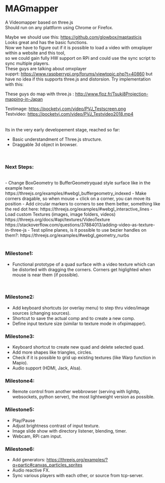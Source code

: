 # MAGmapper
A Videomapper based on three.js<br />
Should run on any plattform using Chrome or Firefox.<br />

Maybe we should use this: https://github.com/glowbox/maptasticjs <br />
Looks great and has the basic functions.<br />
Now we have to figure out if it is possible to load a video with omxplayer within a website and this tool,<br />
so we could gain fully HW support on RPi and could use the sync script to sync multiple players.<br />
These guys are talking about omxplayer supprt: https://www.raspberrypi.org/forums/viewtopic.php?t=40860
but have no idea if this supports three.js and distorsion. Try implementation with this: <iframe src="file:///homepage.html?cmd=omxplayer%20--win%200,0,1920,1080%20/home/pi/video.mp4" width="2px" height="2px" frameborder="0"></iframe>
<br />



These guys do map with three.js : http://www.floz.fr/Tsuki8Projection-mapping-in-Japan <br />

Testimage: https://pocketvj.com/video/PVJ_Testscreen.png <br />
Testvideo: https://pocketvj.com/video/PVJ_Testvideo2018.mp4 <br />
<br /><br />
Its in the very early developement stage, reached so far: <br />

- Basic understandment of Three.js structure.
- Draggable 3d object in browser.

<br />


### Next Steps:
<br />
- Change BoxGeometry to BufferGeometryquad style surface like in the example here: https://threejs.org/examples/#webgl_buffergeometry_indexed
- Make corners dragable, so when mouse + click on a corner, you can move its position
- Add circular markers to corners to see them better, something like the red dot here: https://threejs.org/examples/#webgl_interactive_lines
- Load custom Textures (images, image folders, videos) https://threejs.org/docs/#api/textures/VideoTexture
https://stackoverflow.com/questions/37884013/adding-video-as-texture-in-three-js
- Test spline planes, is it possible to use bezier handles on them?: https://threejs.org/examples/#webgl_geometry_nurbs
<br />
<br />

### Milestone1:
- Functional prototype of a quad surface with a video texture which can be distorted with dragging the corners. Corners get higlighted when mouse is near them (if possible).
<br />

### Milestone2:
- Add keyboard shortcuts (or overlay menu) to step thru video/image sources (changing sources).
- Shortcut to save the actual comp and to create a new comp.
- Define input texture size (similar to texture mode in ofxpimapper).

### Milestone3:
- Keyboard shortcut to create new quad and delete selected quad.
- Add more shapes like triangles, circles.
- Check if it is possible to grid up existing textures (like Warp function in  Mapio).
- Audio support (HDMI, Jack, Alsa).

### Milestone4:
- Remote control from another webbrowser (serving with lighttp, websockets, python server), the most lightweight version as possible.

### Milestone5:
- Play/Pause
- Adjust brightness contrast of input texture.
- Image slide show with directory listener, blending, timer.
- Webcam, RPi cam input.

### Milestone6:
- Add generators: https://threejs.org/examples/?q=partic#canvas_particles_sprites
- Audio reactive FX.
- Sync various players with each other, or source from tcp-server.



